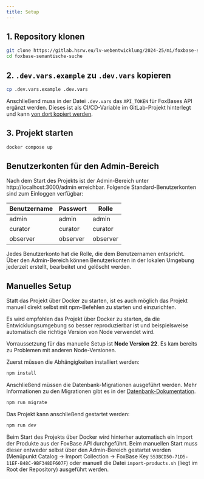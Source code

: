 ```yaml
---
title: Setup
---
```


## 1. Repository klonen

```sh
git clone https://gitlab.hsrw.eu/lv-webentwicklung/2024-25/mi/foxbase-semantische-suche.git
cd foxbase-semantische-suche
```

## 2. `.dev.vars.example` zu `.dev.vars` kopieren

```sh
cp .dev.vars.example .dev.vars
```

Anschließend muss in der Datei `.dev.vars` das `API_TOKEN` für FoxBases API
ergänzt werden. Dieses ist als CI/CD-Variable im GitLab-Projekt hinterlegt und
kann
[von dort kopiert werden](https://gitlab.hsrw.eu/lv-webentwicklung/2024-25/mi/foxbase-semantische-suche/-/settings/ci_cd#js-cicd-variables-settings).

## 3. Projekt starten

```sh
docker compose up
```

## Benutzerkonten für den Admin-Bereich

Nach dem Start des Projekts ist der Admin-Bereich unter
http://localhost:3000/admin erreichbar. Folgende Standard-Benutzerkonten sind
zum Einloggen verfügbar:

Benutzername | Passwort | Rolle
------------ | -------- | -------
admin        | admin    | admin
curator      | curator  | curator
observer     | observer | observer

Jedes Benutzerkonto hat die Rolle, die dem Benutzernamen entspricht. Über den
Admin-Bereich können Benutzerkonten in der lokalen Umgebung jederzeit erstellt,
bearbeitet und gelöscht werden.

## Manuelles Setup

Statt das Projekt über Docker zu starten, ist es auch möglich das Projekt
manuell direkt selbst mit npm-Befehlen zu starten und einzurichten.

Es wird empfohlen das Projekt über Docker zu starten, da die
Entwicklungsumgebung so besser reproduzierbar ist und beispielsweise automatisch
die richtige Version von Node verwendet wird.

Vorraussetzung für das manuelle Setup ist **Node Version 22**. Es kam bereits zu
Problemen mit anderen Node-Versionen.

Zuerst müssen die Abhängigkeiten installiert werden:

```sh
npm install
```

Anschließend müssen die Datenbank-Migrationen ausgeführt werden. Mehr
Informationen zu den Migrationen gibt es in der
[Datenbank-Dokumentation](./Back-End/Datenbank).

```sh
npm run migrate
```

Das Projekt kann anschließend gestartet werden:

```sh
npm run dev
```

Beim Start des Projekts über Docker wird hinterher automatisch ein Import der
Produkte aus der FoxBase API durchgeführt. Beim manuellen Start muss dieser
entweder selbst über den Admin-Bereich gestartet werden (Menüpunkt Catalog ->
Import Collection -> FoxBase Key `553BCD50-71D5-11EF-B48C-9BF348DF607F`) oder
manuell die Datei `import-products.sh` (liegt im Root der Repository) ausgeführt
werden.
